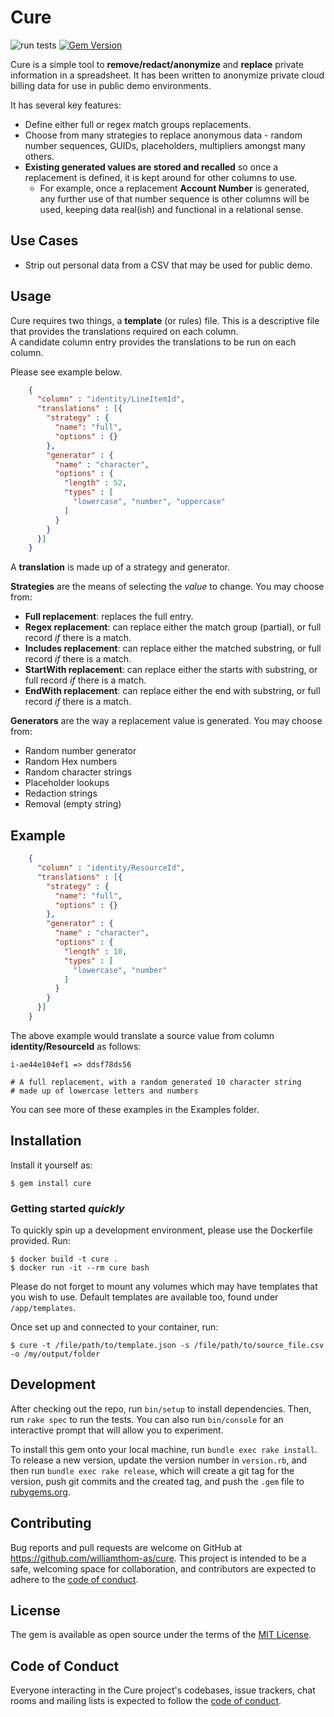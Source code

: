 # Cure

![run tests](https://github.com/williamthom-as/cure/actions/workflows/rspec.yml/badge.svg)
[![Gem Version](https://badge.fury.io/rb/cure.svg)](https://badge.fury.io/rb/cure)

Cure is a simple tool to **remove/redact/anonymize** and **replace** private information in a spreadsheet.
It has been written to anonymize private cloud billing data for use in public demo environments.

It has several key features:
- Define either full or regex match groups replacements.
- Choose from many strategies to replace anonymous data - random number sequences, GUIDs, placeholders, multipliers amongst many others.
- **Existing generated values are stored and recalled** so once a replacement is defined, it is kept around for other columns to use.
  - For example, once a replacement **Account Number** is generated, any further use of that number sequence is other columns will be used, keeping data real(ish) and functional in a relational sense.

## Use Cases

- Strip out personal data from a CSV that may be used for public demo.

## Usage

Cure requires two things, a **template** (or rules) file. This is a descriptive file that provides the translations required on each column.  
A candidate column entry provides the translations to be run on each column.

Please see example below.
```json
    {
      "column" : "identity/LineItemId",
      "translations" : [{
        "strategy" : {
          "name": "full",
          "options" : {}
        },
        "generator" : {
          "name" : "character",
          "options" : {
            "length" : 52,
            "types" : [
              "lowercase", "number", "uppercase"
            ]
          }
        }
      }]
    }
```

A **translation** is made up of a strategy and generator.

**Strategies** are the means of selecting the *value* to change. You may choose from:
  - **Full replacement**: replaces the full entry. 
  - **Regex replacement**: can replace either the match group (partial), or full record *if* there is a match.
  - **Includes replacement**: can replace either the matched substring, or full record *if* there is a match.
  - **StartWith replacement**: can replace either the starts with substring, or full record *if* there is a match.
  - **EndWith replacement**: can replace either the end with substring, or full record *if* there is a match.

**Generators** are the way a replacement value is generated. You may choose from: 
  - Random number generator
  - Random Hex numbers
  - Random character strings
  - Placeholder lookups
  - Redaction strings
  - Removal (empty string)

## Example

```json
    {
      "column" : "identity/ResourceId",
      "translations" : [{
        "strategy" : {
          "name": "full",
          "options" : {}
        },
        "generator" : {
          "name" : "character",
          "options" : {
            "length" : 10,
            "types" : [
              "lowercase", "number"
            ]
          }
        }
      }]
    }
```

The above example would translate a source value from column **identity/ResourceId** as follows:
    
    i-ae44e104ef1 => ddsf78ds56 

    # A full replacement, with a random generated 10 character string 
    # made up of lowercase letters and numbers

You can see more of these examples in the Examples folder.

## Installation

Install it yourself as:

    $ gem install cure

### Getting started *quickly*

To quickly spin up a development environment, please use the Dockerfile provided. Run:

    $ docker build -t cure .
    $ docker run -it --rm cure bash

Please do not forget to mount any volumes which may have templates that you wish to use. Default templates are available too, found under `/app/templates`.

Once set up and connected to your container, run:

    $ cure -t /file/path/to/template.json -s /file/path/to/source_file.csv -o /my/output/folder

## Development

After checking out the repo, run `bin/setup` to install dependencies. Then, run `rake spec` to run the tests. You can also run `bin/console` for an interactive prompt that will allow you to experiment.

To install this gem onto your local machine, run `bundle exec rake install`. To release a new version, update the version number in `version.rb`, and then run `bundle exec rake release`, which will create a git tag for the version, push git commits and the created tag, and push the `.gem` file to [rubygems.org](https://rubygems.org).

## Contributing

Bug reports and pull requests are welcome on GitHub at https://github.com/williamthom-as/cure. This project is intended to be a safe, welcoming space for collaboration, and contributors are expected to adhere to the [code of conduct](https://github.com/[USERNAME]/cure/blob/master/CODE_OF_CONDUCT.md).

## License

The gem is available as open source under the terms of the [MIT License](https://opensource.org/licenses/MIT).

## Code of Conduct

Everyone interacting in the Cure project's codebases, issue trackers, chat rooms and mailing lists is expected to follow the [code of conduct](https://github.com/[USERNAME]/cure/blob/master/CODE_OF_CONDUCT.md).
